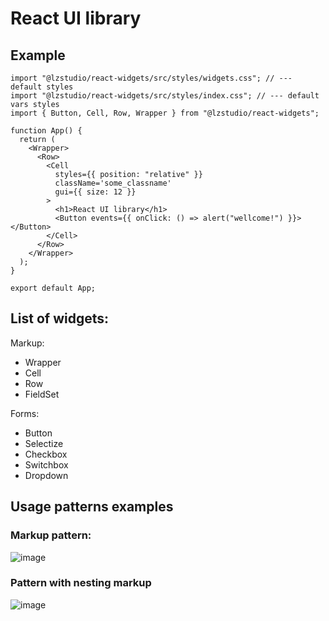 # React UI library

## Example

```
import "@lzstudio/react-widgets/src/styles/widgets.css"; // --- default styles
import "@lzstudio/react-widgets/src/styles/index.css"; // --- default vars styles
import { Button, Cell, Row, Wrapper } from "@lzstudio/react-widgets";

function App() {
  return (
    <Wrapper>
      <Row>
        <Cell
          styles={{ position: "relative" }}
          className='some_classname'
          gui={{ size: 12 }}
        >
          <h1>React UI library</h1>
          <Button events={{ onClick: () => alert("wellcome!") }}></Button>
        </Cell>
      </Row>
    </Wrapper>
  );
}

export default App;

```

## List of widgets:

Markup:

- Wrapper
- Cell
- Row
- FieldSet

Forms:

- Button
- Selectize
- Checkbox
- Switchbox
- Dropdown



## Usage patterns examples

### Markup pattern:
![image](https://github.com/evyz/react-ui/assets/73714921/f5b5d23b-ab26-446a-b387-b6829d95d435)

### Pattern with nesting markup 
![image](https://github.com/evyz/react-ui/assets/73714921/71b52f05-3ba7-42c5-9f04-12b0c4f20dbe)
